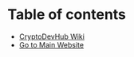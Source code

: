 # Table of contents

* [CryptoDevHub Wiki](README.md)
* [Go to Main Website](https://cryptodevhub.io)

